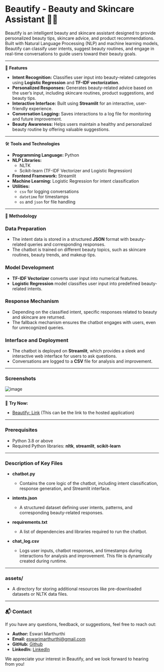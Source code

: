 # Beautify - Beauty and Skincare Assistant 🤖💅

Beautify is an intelligent beauty and skincare assistant designed to provide personalized beauty tips, skincare advice, and product recommendations. Built with Natural Language Processing (NLP) and machine learning models, Beautify can classify user intents, suggest beauty routines, and engage in real-time conversations to guide users toward their beauty goals.

---

🚀 **Features**

- **Intent Recognition:** Classifies user input into beauty-related categories using **Logistic Regression** and **TF-IDF vectorization**.
- **Personalized Responses:** Generates beauty-related advice based on the user’s input, including skincare routines, product suggestions, and beauty tips.
- **Interactive Interface:** Built using **Streamlit** for an interactive, user-friendly experience.
- **Conversation Logging:** Saves interactions to a log file for monitoring and future improvement.
- **Beauty Awareness:** Helps users maintain a healthy and personalized beauty routine by offering valuable suggestions.

---

🛠️ **Tools and Technologies**

- **Programming Language:** Python
- **NLP Libraries:**
  - NLTK
  - Scikit-learn (TF-IDF Vectorizer and Logistic Regression)
- **Frontend Framework:** Streamlit
- **Machine Learning:** Logistic Regression for intent classification
- **Utilities:**
  - `csv` for logging conversations
  - `datetime` for timestamps
  - `os` and `json` for file handling

---

🧠 **Methodology**

### **Data Preparation**

- The intent data is stored in a structured **JSON** format with beauty-related queries and corresponding responses.
- The chatbot is trained on different beauty topics, such as skincare routines, beauty trends, and makeup tips.

### **Model Development**

- **TF-IDF Vectorizer** converts user input into numerical features.
- **Logistic Regression** model classifies user input into predefined beauty-related intents.

### **Response Mechanism**

- Depending on the classified intent, specific responses related to beauty and skincare are returned.
- The fallback mechanism ensures the chatbot engages with users, even for unrecognized queries.

### **Interface and Deployment**

- The chatbot is deployed on **Streamlit**, which provides a sleek and interactive web interface for users to ask questions.
- Conversations are logged to a **CSV** file for analysis and improvement.

---

### **Screenshots**

![image](https://github.com/user-attachments/assets/8bae26f0-19ed-4d60-8c9d-5266704c00b0)


---

🤖 **Try Now:**
- [Beautify: Link](#) (This can be the link to the hosted application)

---

### **Prerequisites**

- Python 3.8 or above
- Required Python libraries: **nltk**, **streamlit**, **scikit-learn**

---

### **Description of Key Files**

- **chatbot.py**
  - Contains the core logic of the chatbot, including intent classification, response generation, and Streamlit interface.
  
- **intents.json**
  - A structured dataset defining user intents, patterns, and corresponding beauty-related responses.

- **requirements.txt**
  - A list of dependencies and libraries required to run the chatbot.

- **chat_log.csv**
  - Logs user inputs, chatbot responses, and timestamps during interactions for analysis and improvement. This file is dynamically created during runtime.

---

### **assets/**

- A directory for storing additional resources like pre-downloaded datasets or NLTK data files.

---

### **📬 Contact**

If you have any questions, feedback, or suggestions, feel free to reach out:

- **Author:** Eswari Marthurthi
- **Email:** eswarimarthurthi@gmail.com
- **GitHub:** [Github](https://github.com/Aanshies)
- **LinkedIn:** [LinkedIn](www.linkedin.com/in/eswari-marthurthi-74a8a9286)

We appreciate your interest in Beautify, and we look forward to hearing from you!

